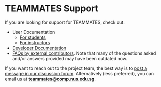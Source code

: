 # TEAMMATES Support

If you are looking for support for TEAMMATES, check out:

* User Documentation
  * [For students](https://teammatesv4.appspot.com/web/front/help/student)
  * [For instructors](https://teammatesv4.appspot.com/web/front/help/instructor)
* [Developer Documentation](https://teammates.github.io/teammates)
* [FAQs by external contributors](https://github.com/TEAMMATES/teammates/discussions/categories/help-requests?discussions_q=). Note that many of the questions asked and/or answers provided may have been outdated now.

If you want to reach out to the project team, the best way is to [post a message in our discussion forum](https://github.com/TEAMMATES/teammates/discussions).
Alternatively (less preferred), you can email us at **teammates@comp.nus.edu.sg**.
